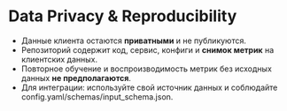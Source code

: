 # Data Privacy & Reproducibility

- Данные клиента остаются **приватными** и не публикуются.
- Репозиторий содержит код, сервис, конфиги и **снимок метрик** на клиентских данных.
- Повторное обучение и воспроизводимость метрик без исходных данных **не предполагаются**.
- Для интеграции: используйте свой источник данных и соблюдайте config.yaml/schemas/input_schema.json.